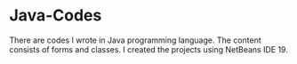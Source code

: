# Java-Codes
There are codes I wrote in Java programming language. The content consists of forms and classes. I created the projects using NetBeans IDE 19.
